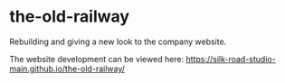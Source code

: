 # the-old-railway
Rebuilding and giving a new look to the company website.

The website development can be viewed here: https://silk-road-studio-main.github.io/the-old-railway/
